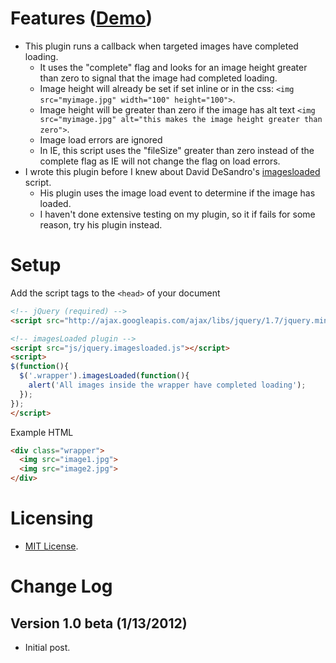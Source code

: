 # Features ([Demo](http://mottie.github.com/imagesLoaded/))

* This plugin runs a callback when targeted images have completed loading.
  * It uses the "complete" flag and looks for an image height greater than zero to signal that the image had completed loading.
  * Image height will already be set if set inline or in the css: `<img src="myimage.jpg" width="100" height="100">`.
  * Image height will be greater than zero if the image has alt text `<img src="myimage.jpg" alt="this makes the image height greater than zero">`.
  * Image load errors are ignored
  * In IE, this script uses the "fileSize" greater than zero instead of the complete flag as IE will not change the flag on load errors.
* I wrote this plugin before I knew about David DeSandro's [imagesloaded](https://github.com/desandro/imagesloaded) script.
  * His plugin uses the image load event to determine if the image has loaded.
  * I haven't done extensive testing on my plugin, so it if fails for some reason, try his plugin instead.

# Setup

Add the script tags to the `<head>` of your document

```html
<!-- jQuery (required) -->
<script src="http://ajax.googleapis.com/ajax/libs/jquery/1.7/jquery.min.js"></script>

<!-- imagesLoaded plugin -->
<script src="js/jquery.imagesloaded.js"></script>
<script>
$(function(){
  $('.wrapper').imagesLoaded(function(){
    alert('All images inside the wrapper have completed loading');
  });
});
</script>
```

Example HTML

```html
<div class="wrapper">
  <img src="image1.jpg">
  <img src="image2.jpg">
</div>
```

# Licensing

* [MIT License](http://www.opensource.org/licenses/mit-license.php).

# Change Log

## Version 1.0 beta (1/13/2012)

* Initial post.